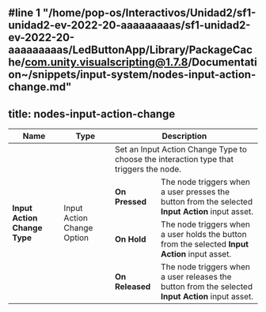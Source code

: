 #line 1 "/home/pop-os/Interactivos/Unidad2/sf1-unidad2-ev-2022-20-aaaaaaaaas/sf1-unidad2-ev-2022-20-aaaaaaaaas/LedButtonApp/Library/PackageCache/com.unity.visualscripting@1.7.8/Documentation~/snippets/input-system/nodes-input-action-change.md"
---
title: nodes-input-action-change
---

<table>
<thead>
<tr>
<th><strong>Name</strong></th>
<th><strong>Type</strong></th>
<th colspan="2"><strong>Description</strong></th>
</tr>
</thead>
<tbody>
<tr>
<td rowspan="4"><strong>Input Action Change Type</strong></td>
<td rowspan="4">Input Action Change Option</td>
<td colspan="2">Set an Input Action Change Type to choose the interaction type that triggers the node.</td>
</tr>
<tr>
<td><strong>On Pressed</strong></td>
<td>The node triggers when a user presses the button from the selected <strong>Input Action</strong> input asset.</td>
</tr>
<tr>
<td><strong>On Hold</strong></td>
<td>The node triggers when a user holds the button from the selected <strong>Input Action</strong> input asset.</td>
</tr>
<tr>
<td><strong>On Released</strong></td>
<td>The node triggers when a user releases the button from the selected <strong>Input Action</strong> input asset.</td>
</tr>
</tbody>
</table>